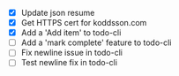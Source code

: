 - [x] Update json resume
- [x] Get HTTPS cert for koddsson.com
- [x] Add a 'Add item' to todo-cli
- [ ] Add a 'mark complete' feature to todo-cli
- [ ] Fix newline issue in todo-cli
- [ ] Test newline fix in todo-cli